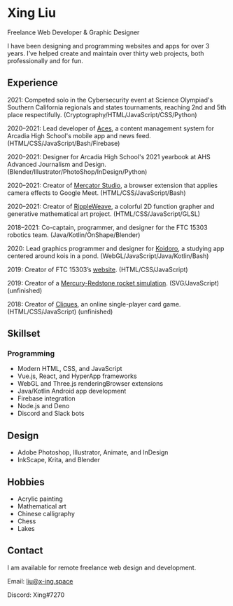 # Xing Liu

Freelance Web Developer & Graphic Designer

I have been designing and programming websites and apps for over 3 years. I’ve helped create and maintain over thirty web projects, both professionally and for fun.

## Experience

2021: Competed solo in the Cybersecurity event at Science Olympiad's Southern California regionals and states tournaments, reaching 2nd and 5th place respectifully. (Cryptography/HTML/JavaScript/CSS/Python)

2020–2021: Lead developer of [Aces](https://internal.ahs.app/editor), a content management system for Arcadia High School's mobile app and news feed. (HTML/CSS/JavaScript/Bash/Firebase)

2020–2021: Designer for Arcadia High School's 2021 yearbook at AHS Advanced Journalism and Design. (Blender/Illustrator/PhotoShop/InDesign/Python)

2020–2021: Creator of [Mercator Studio](https://x-ing.space/mercator), a browser extension that applies camera effects to Google Meet. (HTML/CSS/JavaScript/Bash)

2020–2021: Creator of [RippleWeave](https://x-ing.space/rippleweave), a colorful 2D function grapher and generative mathematical art project. (HTML/CSS/JavaScript/GLSL)

2018–2021: Co-captain, programmer, and designer for the FTC 15303 robotics team. (Java/Kotlin/OnShape/Blender)

2020: Lead graphics programmer and designer for [Koidoro](https://x-ing.space/koipond), a studying app centered around kois in a pond. (WebGL/JavaScript/Java/Kotlin/Bash)

2019: Creator of FTC 15303’s [website](https://robotics.majorstem.org). (HTML/CSS/JavaScript)

2019: Creator of a [Mercury-Redstone rocket simulation](x-ing.space/mercury-redstone). (SVG/JavaScript) (unfinished)

2018: Creator of [Cliques](x-ing.space/cliques), an online single-player card game. (HTML/CSS/JavaScript) (unfinished)

## Skillset

### Programming

- Modern HTML, CSS, and JavaScript
- Vue.js, React, and HyperApp frameworks
- WebGL and Three.js renderingBrowser extensions
- Java/Kotlin Android app development
- Firebase integration
- Node.js and Deno
- Discord and Slack bots

## Design

- Adobe Photoshop, Illustrator, Animate, and InDesign
- InkScape, Krita, and Blender

## Hobbies

- Acrylic painting
- Mathematical art
- Chinese calligraphy
- Chess
- Lakes

## Contact

I am available for remote freelance web design and development.

Email: liu@x-ing.space

Discord: Xing#7270

